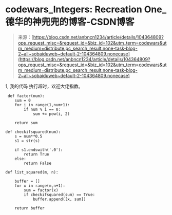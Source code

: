 <!--yml
category: codewars
date: 2022-08-13 11:48:26
-->

# codewars_Integers: Recreation One_德华的神兜兜的博客-CSDN博客

> 来源：[https://blog.csdn.net/anbncn1234/article/details/104364809?ops_request_misc=&request_id=&biz_id=102&utm_term=codewars&utm_medium=distribute.pc_search_result.none-task-blog-2~all~sobaiduweb~default-2-104364809.nonecase](https://blog.csdn.net/anbncn1234/article/details/104364809?ops_request_misc=&request_id=&biz_id=102&utm_term=codewars&utm_medium=distribute.pc_search_result.none-task-blog-2~all~sobaiduweb~default-2-104364809.nonecase)

1, 我的代码
执行超时，欢迎大佬指教。

```
 def factor(num):
    sum = 0
    for i in range(1,num+1):
        if num % i == 0:
            sum += pow(i, 2)

    return sum

def checkifsquared(num):
    s = num**0.5
    s1 = str(s)

    if s1.endswith('.0'):
        return True
    else:
        return False

def list_squared(m, n):

    buffer = []
    for x in range(m,n+1):
        sum = factor(x)
        if checkifsquared(sum) == True:
            buffer.append([x, sum])

    return buffer 
```